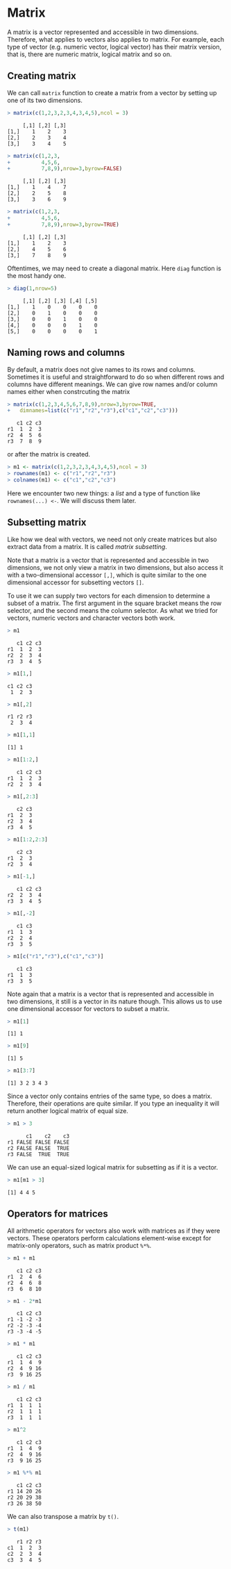 

# Matrix

A matrix is a vector represented and accessible in two dimensions. Therefore, what applies to vectors also applies to matrix. For example, each type of vector (e.g. numeric vector, logical vector) has their matrix version, that is, there are numeric matrix, logical matrix and so on.

## Creating matrix

We can call `matrix` function to create a matrix from a vector by setting up one of its two dimensions.


```r
> matrix(c(1,2,3,2,3,4,3,4,5),ncol = 3)
```

```
     [,1] [,2] [,3]
[1,]    1    2    3
[2,]    2    3    4
[3,]    3    4    5
```

```r
> matrix(c(1,2,3,
+          4,5,6,
+          7,8,9),nrow=3,byrow=FALSE)
```

```
     [,1] [,2] [,3]
[1,]    1    4    7
[2,]    2    5    8
[3,]    3    6    9
```

```r
> matrix(c(1,2,3,
+          4,5,6,
+          7,8,9),nrow=3,byrow=TRUE)
```

```
     [,1] [,2] [,3]
[1,]    1    2    3
[2,]    4    5    6
[3,]    7    8    9
```

Oftentimes, we may need to create a diagonal matrix. Here `diag` function is the most handy one.


```r
> diag(1,nrow=5)
```

```
     [,1] [,2] [,3] [,4] [,5]
[1,]    1    0    0    0    0
[2,]    0    1    0    0    0
[3,]    0    0    1    0    0
[4,]    0    0    0    1    0
[5,]    0    0    0    0    1
```


## Naming rows and columns

By default, a matrix does not give names to its rows and columns. Sometimes it is useful and straightforward to do so when different rows and columns have different meanings. We can give row names and/or column names either when constrcuting the matrix


```r
> matrix(c(1,2,3,4,5,6,7,8,9),nrow=3,byrow=TRUE,
+   dimnames=list(c("r1","r2","r3"),c("c1","c2","c3")))
```

```
   c1 c2 c3
r1  1  2  3
r2  4  5  6
r3  7  8  9
```

or after the matrix is created.


```r
> m1 <- matrix(c(1,2,3,2,3,4,3,4,5),ncol = 3)
> rownames(m1) <- c("r1","r2","r3")
> colnames(m1) <- c("c1","c2","c3")
```

Here we encounter two new things: a *list* and a type of function like `rownames(...) <-`. We will discuss them later.

## Subsetting matrix

Like how we deal with vectors, we need not only create matrices but also extract data from a matrix. It is called *matrix subsetting*. 

Note that a matrix is a vector that is represented and accessible in two dimensions, we not only view a matrix in two dimensions, but also access it with a two-dimensional accessor `[,]`, which is quite similar to the one dimensional accessor for subsetting vectors `[]`.

To use it we can supply two vectors for each dimension to determine a subset of a matrix. The first argument in the square bracket means the row selector, and the second means the column selector. As what we tried for vectors, numeric vectors and character vectors both work.


```r
> m1
```

```
   c1 c2 c3
r1  1  2  3
r2  2  3  4
r3  3  4  5
```

```r
> m1[1,]
```

```
c1 c2 c3 
 1  2  3 
```

```r
> m1[,2]
```

```
r1 r2 r3 
 2  3  4 
```

```r
> m1[1,1]
```

```
[1] 1
```

```r
> m1[1:2,]
```

```
   c1 c2 c3
r1  1  2  3
r2  2  3  4
```

```r
> m1[,2:3]
```

```
   c2 c3
r1  2  3
r2  3  4
r3  4  5
```

```r
> m1[1:2,2:3]
```

```
   c2 c3
r1  2  3
r2  3  4
```

```r
> m1[-1,]
```

```
   c1 c2 c3
r2  2  3  4
r3  3  4  5
```

```r
> m1[,-2]
```

```
   c1 c3
r1  1  3
r2  2  4
r3  3  5
```

```r
> m1[c("r1","r3"),c("c1","c3")]
```

```
   c1 c3
r1  1  3
r3  3  5
```

Note again that a matrix is a vector that is represented and accessible in two dimensions, it still is a vector in its nature though. This allows us to use one dimensional accessor for vectors to subset a matrix.


```r
> m1[1]
```

```
[1] 1
```

```r
> m1[9]
```

```
[1] 5
```

```r
> m1[3:7]
```

```
[1] 3 2 3 4 3
```

Since a vector only contains entries of the same type, so does a matrix. Therefore, their operations are quite similar. If you type an inequality it will return another logical matrix of equal size.


```r
> m1 > 3
```

```
      c1    c2    c3
r1 FALSE FALSE FALSE
r2 FALSE FALSE  TRUE
r3 FALSE  TRUE  TRUE
```

We can use an equal-sized logical matrix for subsetting as if it is a vector.


```r
> m1[m1 > 3]
```

```
[1] 4 4 5
```

## Operators for matrices

All arithmetic operators for vectors also work with matrices as if they were vectors. These operators perform calculations element-wise except for matrix-only operators, such as matrix product `%*%`.


```r
> m1 + m1
```

```
   c1 c2 c3
r1  2  4  6
r2  4  6  8
r3  6  8 10
```

```r
> m1 - 2*m1
```

```
   c1 c2 c3
r1 -1 -2 -3
r2 -2 -3 -4
r3 -3 -4 -5
```

```r
> m1 * m1
```

```
   c1 c2 c3
r1  1  4  9
r2  4  9 16
r3  9 16 25
```

```r
> m1 / m1
```

```
   c1 c2 c3
r1  1  1  1
r2  1  1  1
r3  1  1  1
```

```r
> m1^2
```

```
   c1 c2 c3
r1  1  4  9
r2  4  9 16
r3  9 16 25
```

```r
> m1 %*% m1
```

```
   c1 c2 c3
r1 14 20 26
r2 20 29 38
r3 26 38 50
```

We can also transpose a matrix by `t()`.


```r
> t(m1)
```

```
   r1 r2 r3
c1  1  2  3
c2  2  3  4
c3  3  4  5
```
